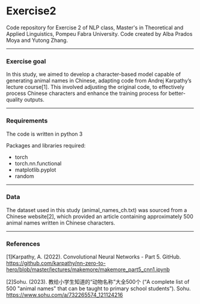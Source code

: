 # Exercise2
Code repository for Exercise 2 of NLP class, Master's in Theoretical and Applied Linguistics, Pompeu Fabra University.
Code created by Alba Prados Moya and Yutong Zhang.

*** 
### Exercise goal
In this study, we aimed to develop a character-based model capable of generating animal names in Chinese, adapting code from Andrej Karpathy’s lecture course[1]. This involved adjusting the original code, to effectively process Chinese characters and enhance the training process for better-quality outputs.

*** 
### Requirements
The code is written in python 3

Packages and libraries required:
  * torch
  * torch.nn.functional
  * matplotlib.pyplot
  * random
  
***

### Data

The dataset used in this study (animal_names_ch.txt) was sourced from a Chinese website[2], which provided an article containing approximately 500 animal names written in Chinese characters.

***

### References

[1]Karpathy, A. (2022). Convolutional Neural Networks - Part 5. GitHub. https://github.com/karpathy/nn-zero-to-hero/blob/master/lectures/makemore/makemore_part5_cnn1.ipynb

[2]Sohu. (2023). 教给小学生知道的“动物名称”大全500个 (“A complete list of 500 "animal names" that can be taught to primary school students”). Sohu. https://www.sohu.com/a/732265574_121124216
